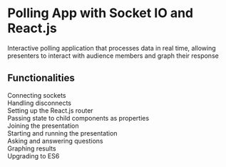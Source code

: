 # Polling App with Socket IO and React.js

Interactive polling application that processes data in real time, allowing presenters to interact with audience members and graph their response
 
<h2>Functionalities</h2>
Connecting sockets
<br>
Handling disconnects
<br>
Setting up the React.js router
<br>
Passing state to child components as properties
<br>
Joining the presentation
<br>
Starting and running the presentation
<br>
Asking and answering questions
<br>
Graphing results
<br>
Upgrading to ES6
<br>

